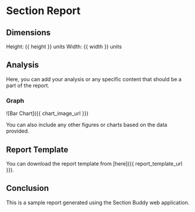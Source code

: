 # Section Report

## Dimensions

Height: {{ height }} units
Width: {{ width }} units

## Analysis

Here, you can add your analysis or any specific content that should be a part of the report.

### Graph

![Bar Chart]({{ chart_image_url }})

You can also include any other figures or charts based on the data provided.

## Report Template

You can download the report template from [here]({{ report_template_url }}).

## Conclusion

This is a sample report generated using the Section Buddy web application.
